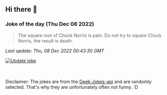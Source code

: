## Hi there 👋

### Joke of the day (Thu Dec 08 2022)
<!-- joke -->
>The square root of Chuck Norris is pain. Do not try to square Chuck Norris, the result is death.
<!-- /joke -->

*Last update: Thu, 08 Dec 2022 00:43:30 GMT*

[![Update joke](https://github.com/nclskfm/nclskfm/actions/workflows/joke.yml/badge.svg)](https://github.com/nclskfm/nclskfm/actions/workflows/joke.yml)

<br><br>
Disclaimer: The jokes are from the [Geek-Jokes-api](https://github.com/sameerkumar18/geek-joke-api) and are randomly selected. That's why they are unfortunately often not funny. :D
